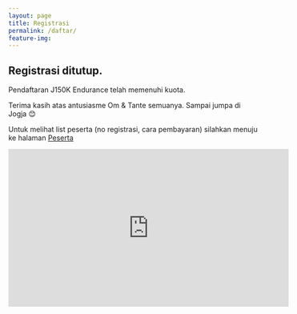```yaml
---
layout: page
title: Registrasi
permalink: /daftar/
feature-img:
---
```

<!-- <iframe src="https://docs.google.com/forms/d/e/1FAIpQLSdGOGN9xWcDskfh4nF1sfPLv6bO56FQHGS6T4wTiJ_TTLbmLg/viewform?embedded=true" width="100%" height="2600" frameborder="0" marginheight="0" marginwidth="0">Loading...</iframe> -->

## Registrasi ditutup.

Pendaftaran J150K Endurance telah memenuhi kuota.   

Terima kasih atas antusiasme Om & Tante semuanya. Sampai jumpa di Jogja 😊

Untuk melihat list peserta (no registrasi, cara pembayaran) silahkan menuju ke halaman [Peserta](/peserta/)

<iframe width="560" height="315" src="https://www.youtube.com/embed/bqun_EIRMpo?start=305" frameborder="0" allow="accelerometer; autoplay; encrypted-media; gyroscope; picture-in-picture" allowfullscreen></iframe>
